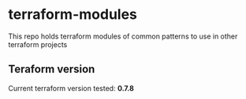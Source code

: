 # terraform-modules

This repo holds terraform modules of common patterns to use in other terraform projects

## Teraform version

Current terraform version tested: **0.7.8**
